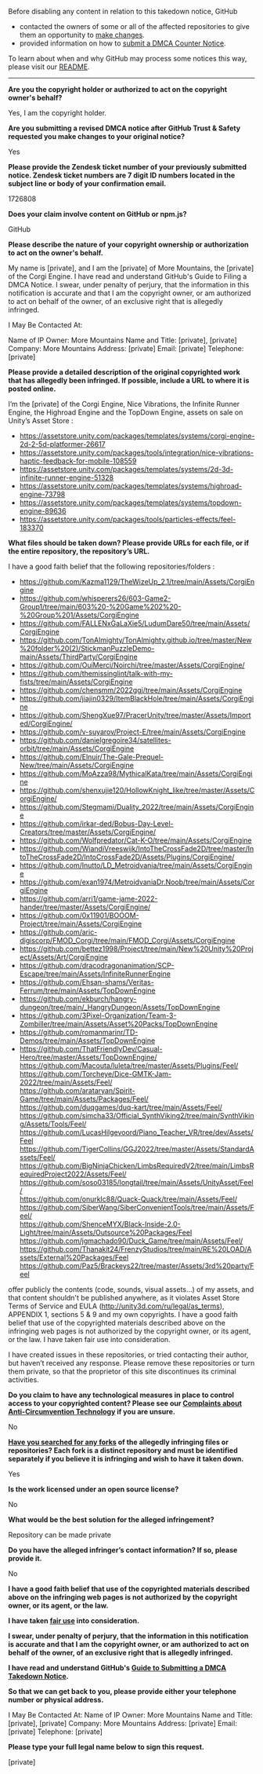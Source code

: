 Before disabling any content in relation to this takedown notice, GitHub
- contacted the owners of some or all of the affected repositories to give them an opportunity to [make changes](https://docs.github.com/en/github/site-policy/dmca-takedown-policy#a-how-does-this-actually-work).
- provided information on how to [submit a DMCA Counter Notice](https://docs.github.com/en/articles/guide-to-submitting-a-dmca-counter-notice).

To learn about when and why GitHub may process some notices this way, please visit our [README](https://github.com/github/dmca/blob/master/README.md#anatomy-of-a-takedown-notice).

---

**Are you the copyright holder or authorized to act on the copyright owner's behalf?**  
  
Yes, I am the copyright holder.  
  
**Are you submitting a revised DMCA notice after GitHub Trust & Safety requested you make changes to your original notice?**  
  
Yes  
  
**Please provide the Zendesk ticket number of your previously submitted notice. Zendesk ticket numbers are 7 digit ID numbers located in the subject line or body of your confirmation email.**  
  
1726808  
  
**Does your claim involve content on GitHub or npm.js?**  
  
GitHub  
  
**Please describe the nature of your copyright ownership or authorization to act on the owner's behalf.**  
  
My name is [private], and I am the [private] of More Mountains, the [private] of the Corgi Engine. I have read and understand GitHub's Guide to Filing a DMCA Notice. I swear, under penalty of perjury, that the information in this notification is accurate and that I am the copyright owner, or am authorized to act on behalf of the owner, of an exclusive right that is allegedly infringed.  
  
I May Be Contacted At:  
  
Name of IP Owner: More Mountains Name and Title: [private], [private] Company: More Mountains Address: [private] Email: [private] Telephone: [private] 
  
**Please provide a detailed description of the original copyrighted work that has allegedly been infringed. If possible, include a URL to where it is posted online.**  
  
I’m the [private] of the Corgi Engine, Nice Vibrations, the Infinite Runner Engine, the Highroad Engine and the TopDown Engine, assets on sale on Unity’s Asset Store :  
* https://assetstore.unity.com/packages/templates/systems/corgi-engine-2d-2-5d-platformer-26617  
* https://assetstore.unity.com/packages/tools/integration/nice-vibrations-haptic-feedback-for-mobile-108559  
* https://assetstore.unity.com/packages/templates/systems/2d-3d-infinite-runner-engine-51328  
* https://assetstore.unity.com/packages/templates/systems/highroad-engine-73798  
* https://assetstore.unity.com/packages/templates/systems/topdown-engine-89636  
* https://assetstore.unity.com/packages/tools/particles-effects/feel-183370  
  
**What files should be taken down? Please provide URLs for each file, or if the entire repository, the repository’s URL.**  
  
I have a good faith belief that the following repositories/folders :  
  
* https://github.com/Kazma1129/TheWizeUp_2.1/tree/main/Assets/CorgiEngine  
* https://github.com/whisperers26/603-Game2-Group1/tree/main/603%20-%20Game%202%20-%20Group%201/Assets/CorgiEngine  
* https://github.com/FALLENxGaLaXie5/LudumDare50/tree/main/Assets/CorgiEngine  
* https://github.com/TonAlmighty/TonAlmighty.github.io/tree/master/New%20folder%20(2)/StickmanPuzzleDemo-main/Assets/ThirdParty/CorgiEngine  
* https://github.com/OuiMerci/Noirchi/tree/master/Assets/CorgiEngine/  
* https://github.com/themissinglint/talk-with-my-fists/tree/main/Assets/CorgiEngine  
* https://github.com/chensmm/2022ggj/tree/main/Assets/CorgiEngine  
* https://github.com/jiajin0329/ItemBlackHole/tree/main/Assets/CorgiEngine  
* https://github.com/ShengXue97/PracerUnity/tree/master/Assets/Imported/CorgiEngine/  
* https://github.com/v-suyarov/Project-E/tree/main/Assets/CorgiEngine  
* https://github.com/danielgregoire34/satellites-orbit/tree/main/Assets/CorgiEngine  
* https://github.com/Elnuir/The-Gale-Prequel-New/tree/main/Assets/CorgiEngine  
* https://github.com/MoAzza98/MythicalKata/tree/main/Assets/CorgiEngine  
* https://github.com/shenxujie120/HollowKnight_like/tree/master/Assets/CorgiEngine/  
* https://github.com/Stegmami/Duality_2022/tree/main/Assets/CorgiEngine  
* https://github.com/irkar-ded/Bobus-Day-Level-Creators/tree/master/Assets/CorgiEngine/  
* https://github.com/Wolfpredator/Cat-K-O/tree/main/Assets/CorgiEngine  
* https://github.com/WiandiVreeswijk/IntoTheCrossFade2D/tree/master/IntoTheCrossFade2D/IntoCrossFade2D/Assets/Plugins/CorgiEngine/  
* https://github.com/Inutto/LD_Metroidvania/tree/main/Assets/CorgiEngine  
* https://github.com/exan1974/MetroidvaniaDr.Noob/tree/main/Assets/CorgiEngine  
* https://github.com/arri1/game-jame-2022-hander/tree/master/Assets/CorgiEngine/  
* https://github.com/0x11901/BOOOM-Project/tree/main/Assets/CorgiEngine  
* https://github.com/aric-digiscorp/FMOD_Corgi/tree/main/FMOD_Corgi/Assets/CorgiEngine  
* https://github.com/bettez1998/Project/tree/main/New%20Unity%20Project/Assets/Art/CorgiEngine  
* https://github.com/dracodragonanimation/SCP-Escape/tree/main/Assets/InfiniteRunnerEngine  
* https://github.com/Ehsan-shams/Veritas-Ferrum/tree/main/Assets/TopDownEngine  
* https://github.com/ekburch/hangry-dungeon/tree/main/_HangryDungeon/Assets/TopDownEngine  
* https://github.com/3Pixel-Organization/Team-3-Zombiller/tree/main/Assets/Asset%20Packs/TopDownEngine  
* https://github.com/romanmarinr/TD-Demos/tree/main/Assets/TopDownEngine  
* https://github.com/ThatFriendlyDev/Casual-Hero/tree/master/Assets/TopDownEngine/  
https://github.com/Macouta/luleta/tree/master/Assets/Plugins/Feel/  
https://github.com/Torcheye/Dice-GMTK-Jam-2022/tree/main/Assets/Feel/  
https://github.com/arataryan/Spirit-Game/tree/main/Assets/Packages/Feel/  
https://github.com/duqgames/duq-kart/tree/main/Assets/Feel/  
https://github.com/simcha33/Official_SynthViking2/tree/main/SynthViking/Assets/Tools/Feel/  
https://github.com/LucasHilgevoord/Piano_Teacher_VR/tree/dev/Assets/Feel  
https://github.com/TigerCollins/GGJ2022/tree/master/Assets/StandardAssets/Feel/  
https://github.com/BigNinjaChicken/LimbsRequiredV2/tree/main/LimbsRequiredProject2022/Assets/Feel/  
https://github.com/soso03185/longtail/tree/main/Assets/UnityAsset/Feel/  
https://github.com/onurklc88/Quack-Quack/tree/main/Assets/Feel/  
https://github.com/SiberWang/SiberConvenientTools/tree/main/Assets/Feel/  
https://github.com/ShenceMYX/Black-Inside-2.0-Light/tree/main/Assets/Outsource%20Packages/Feel  
https://github.com/jgmachado90/Duck_Game/tree/main/Assets/Feel/  
https://github.com/Thanakit24/FrenzyStudios/tree/main/RE%20LOAD/Assets/External%20Packages/Feel  
https://github.com/Paz5/Brackeys22/tree/master/Assets/3rd%20party/Feel  
  
offer publicly the contents (code, sounds, visual assets…) of my assets, and that content shouldn't be published anywhere, as it violates Asset Store Terms of Service and EULA (http://unity3d.com/ru/legal/as_terms), APPENDIX 1, sections 5 & 9 and my own copyrights. I have a good faith belief that use of the copyrighted materials described above on the infringing web pages is not authorized by the copyright owner, or its agent, or the law. I have taken fair use into consideration.  
  
I have created issues in these repositories, or tried contacting their author, but haven’t received any response. Please remove these repositories or turn them private, so that the proprietor of this site discontinues its criminal activities.  
  
**Do you claim to have any technological measures in place to control access to your copyrighted content? Please see our <a href="https://docs.github.com/articles/guide-to-submitting-a-dmca-takedown-notice#complaints-about-anti-circumvention-technology">Complaints about Anti-Circumvention Technology</a> if you are unsure.**  
  
No  
  
**<a href="https://docs.github.com/articles/dmca-takedown-policy#b-what-about-forks-or-whats-a-fork">Have you searched for any forks</a> of the allegedly infringing files or repositories? Each fork is a distinct repository and must be identified separately if you believe it is infringing and wish to have it taken down.**  
  
Yes  
  
**Is the work licensed under an open source license?**  
  
No  
  
**What would be the best solution for the alleged infringement?**  
  
Repository can be made private  
  
**Do you have the alleged infringer’s contact information? If so, please provide it.**  
  
No  
  
**I have a good faith belief that use of the copyrighted materials described above on the infringing web pages is not authorized by the copyright owner, or its agent, or the law.**  
  
**I have taken <a href="https://www.lumendatabase.org/topics/22">fair use</a> into consideration.**  
  
**I swear, under penalty of perjury, that the information in this notification is accurate and that I am the copyright owner, or am authorized to act on behalf of the owner, of an exclusive right that is allegedly infringed.**  
  
**I have read and understand GitHub's <a href="https://docs.github.com/articles/guide-to-submitting-a-dmca-takedown-notice/">Guide to Submitting a DMCA Takedown Notice</a>.**  
  
**So that we can get back to you, please provide either your telephone number or physical address.**  
  
I May Be Contacted At: Name of IP Owner: More Mountains Name and Title: [private], [private] Company: More Mountains Address: [private] Email: [private] Telephone: [private]
  
**Please type your full legal name below to sign this request.**  
  
[private] 
